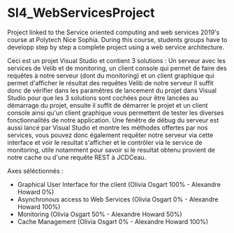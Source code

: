 # SI4_WebServicesProject
Project linked to the Service oriented computing and web services 2019's course at Polytech Nice Sophia. During this course, students groups have to developp step by step a complete project using a web service architecture.

Ceci est un projet Visual Studio et contient 3 solutions : Un serveur avec les services de Velib et de monitoring, un client console qui permet de faire des requêtes à notre serveur (dont du monitoring) et un client graphique qui permet d'afficher le résultat des requêtes Velib de notre serveur
Il suffit donc de vérifier dans les paramêtres de lancement du projet dans Visual Studio pour que les 3 solutions sont cochées pour être lancées au démarrage du projet, ensuite il suffit de démarrer le projet et un client console ainsi qu'un client graphique vous permettent de tester les diverses fonctionnalités de notre application. Une fenêtre de débug du serveur est aussi lancé par Visual Studio et montre les méthodes offertes par nos services, vous pouvez donc également requêter notre serveur via cette interface et voir le resultat s'afficher et le contrôler via le service de monitoring, utile notamment pour savoir si le resultat obtenu provient de notre cache ou d'une requête REST à JCDCeau.

Axes séléctionnés :
 - Graphical User Interface for the client (Olivia Osgart 100% - Alexandre Howard 0%)
 - Asynchronous access to Web Services (Olivia Osgart 0% - Alexandre Howard 100%)
 - Monitoring (Olivia Osgart 50% - Alexandre Howard 50%)
 - Cache Management (Olivia Osgart 0% - Alexandre Howard 100%)

